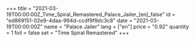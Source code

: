 +++
title = "2021-03-19T00:00:00Z_Time_Spiral_Remastered_Palace_Jailer_[en]_false"
id = "ed869151-02e9-4daa-994d-ccdf9f9dc3c8"
date = "2021-03-19T00:00:00Z"
name = "Palace Jailer"
lang = ["en"]
price = "0.92"
quantity = 1
foil = false
set = "Time Spiral Remastered"
+++
